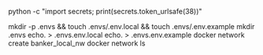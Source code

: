python -c "import secrets; print(secrets.token_urlsafe(38))"

mkdir -p .envs && touch .envs/.env.local && touch .envs/.env.example
mkdir .envs
echo. > .envs\.env.local
echo. > .envs\.env.example
docker network create banker_local_nw
docker network ls

